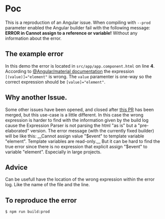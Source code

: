 # Poc

This is a reproduction of an Angular issue.
When compiling with `--prod` parameter enabled the Angular builder fail with the following message: __ERROR in Cannot assign to a reference or variable!__
Without any information about the error.

## The example error
In this demo the error is located in `src/app/app.component.html` on line __4__.
According to [@Angular/material documentation](https://material.angular.io/components/select/api) the expression `[(value)]="element"` is wrong. The `value` paramenter is one-way so the correct expression should be `[value]="element"`.

## Why another Issue.
Some other issues have been opened, and closed after [this PR](https://github.com/angular/angular/pull/34339) has been merged, but this use-case is a little different.
In this case the wrong expression is harder to find with the information given by the build log cause the Expression Parser is not parsing the html "as is" but a "pre-elaborated" version.
The error message (with the currently fixed builder) will be like this:
__Cannot assign value "$event" to template variable "element". Template variables are read-only.__
But it can be hard to find the true error since there is no expression that explicit assign "$event" to variable "element". Especially in large projects.

## Advice
Can be usefull have the location of the wrong expression within the error log. Like the name of the file and the line.

## To reproduce the error
```console
$ npm run build:prod 
```